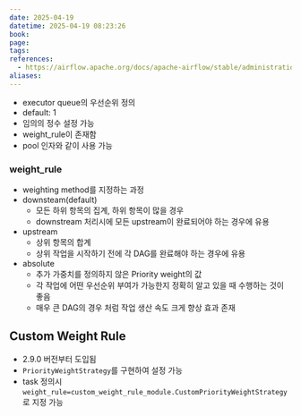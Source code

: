 ```yaml
---
date: 2025-04-19
datetime: 2025-04-19 08:23:26
book: 
page: 
tags: 
references:
  - https://airflow.apache.org/docs/apache-airflow/stable/administration-and-deployment/priority-weight.html
aliases:
---
```

- executor queue의 우선순위 정의
- default: 1
- 임의의 정수 설정 가능
- weight_rule이 존재함
- pool 인자와 같이 사용 가능

### weight_rule
- weighting method를 지정하는 과정
- downsteam(default)
	- 모든 하위 항목의 집계, 하위 항목이 많을 경우
	- downstream 처리시에 모든 upstream이 완료되어야 하는 경우에 유용
- upstream
	- 상위 항목의 합계
	- 상위 작업을 시작하기 전에 각 DAG를 완료해야 하는 경우에 유용
- absolute
	- 추가 가중치를 정의하지 않은 Priority weight의 값
	- 각 작업에 어떤 우선순위 부여가 가능한지 정확히 알고 있을 때 수행하는 것이 좋음
	- 매우 큰 DAG의 경우 처럼 작업 생산 속도 크게 향상 효과 존재
## Custom Weight Rule
- 2.9.0 버전부터 도입됨
- `PriorityWeightStrategy`를 구현하여 설정 가능
- task 정의시 `weight_rule=custom_weight_rule_module.CustomPriorityWeightStrategy`로 지정 가능